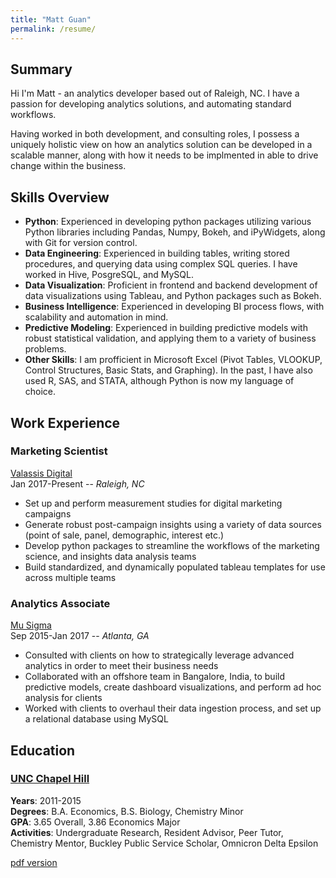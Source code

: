 ```yaml
---
title: "Matt Guan"
permalink: /resume/
---
```

## Summary
Hi I'm Matt - an analytics developer based out of Raleigh, NC. I have a passion for developing analytics solutions, and automating standard workflows.  

Having worked in both development, and consulting roles, I possess a uniquely holistic view on how an analytics solution can be developed in a scalable manner, along with how it needs to be implmented in able to drive change within the business.

## Skills Overview
* __Python__: Experienced in developing python packages utilizing various Python libraries including Pandas, Numpy, Bokeh, and iPyWidgets, along with Git for version control.
* __Data Engineering__: Experienced in building tables, writing stored procedures, and querying data using complex SQL queries. I have worked in Hive, PosgreSQL, and MySQL.
* __Data Visualization__: Proficient in frontend and backend development of data visualizations using Tableau, and Python packages such as Bokeh.
* __Business Intelligence__: Experienced in developing BI process flows, with scalability and automation in mind.
* __Predictive Modeling__: Experienced in building predictive models with robust statistical validation, and applying them to a variety of business problems.
* __Other Skills__: I am profficient in Microsoft Excel (Pivot Tables, VLOOKUP, Control Structures, Basic Stats, and Graphing). In the past, I have also used R, SAS, and STATA, although Python is now my language of choice.

## Work Experience
### Marketing Scientist
[Valassis Digital](https://www.valassisdigital.com/us/)  
Jan 2017-Present -- _Raleigh, NC_ 
* Set up and perform measurement studies for digital marketing campaigns
* Generate robust post-campaign insights using a variety of data sources (point of sale, panel, demographic, interest etc.)
* Develop python packages to streamline the workflows of the marketing science, and insights data analysis teams
* Build standardized, and dynamically populated tableau templates for use across multiple teams 

### Analytics Associate
[Mu Sigma](https://www.mu-sigma.com/)  
Sep 2015-Jan 2017 -- _Atlanta, GA_  
* Consulted with clients on how to strategically leverage advanced analytics in order to meet their business needs
* Collaborated with an offshore team in Bangalore, India, to build predictive models, create dashboard visualizations, and perform ad hoc analysis for clients
* Worked with clients to overhaul their data ingestion process, and set up a relational database using MySQL


## Education
### [UNC Chapel Hill](https://www.unc.edu/)
__Years__: 2011-2015  
__Degrees__: B.A. Economics, B.S. Biology, Chemistry Minor  
__GPA__: 3.65 Overall, 3.86 Economics Major  
__Activities__: Undergraduate Research, Resident Advisor, Peer Tutor, Chemistry Mentor, Buckley Public Service Scholar, Omnicron Delta Epsilon

[pdf version](../assets/docs/Resume(2018).pdf)